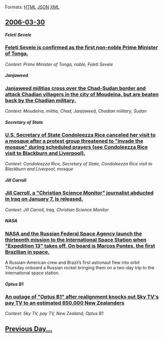 
Formats: [HTML](2006/03/30/index.html)  [JSON](2006/03/30/index.json)  [XML](2006/03/30/index.xml)  

## [2006-03-30](/news/2006/03/30/index.md)

##### Feleti Sevele
### [ Feleti Sevele is confirmed as the first non-noble Prime Minister of Tonga. ](/news/2006/03/30/feleti-sevele-is-confirmed-as-the-first-non-noble-prime-minister-of-tonga.md)
_Context: Prime Minister of Tonga, noble, Feleti Sevele_

##### Janjaweed
### [ Janjaweed militias cross over the Chad-Sudan border and attack Chadian villagers in the city of Moudeina, but are beaten back by the Chadian military. ](/news/2006/03/30/janjaweed-militias-cross-over-the-chadasudan-border-and-attack-chadian-villagers-in-the-city-of-moudeina-but-are-beaten-back-by-the-chad.md)
_Context: Moudeina, militia, Chad, Janjaweed, Chadian military, Sudan_

##### Secretary of State
### [ U.S. Secretary of State Condoleezza Rice canceled her visit to a mosque after a protest group threatened to "invade the mosque" during scheduled prayers (see Condoleezza Rice visit to Blackburn and Liverpool). ](/news/2006/03/30/u-s-secretary-of-state-condoleezza-rice-canceled-her-visit-to-a-mosque-after-a-protest-group-threatened-to-invade-the-mosque-during-sche.md)
_Context: Condoleezza Rice, Secretary of State, Condoleezza Rice visit to Blackburn and Liverpool, mosque_

##### Jill Carroll
### [ Jill Carroll, a "Christian Science Monitor" journalist abducted in Iraq on January 7, is released. ](/news/2006/03/30/jill-carroll-a-christian-science-monitor-journalist-abducted-in-iraq-on-january-7-is-released.md)
_Context: Jill Carroll, Iraq, Christian Science Monitor_

##### NASA
### [ NASA and the Russian Federal Space Agency launch the thirteenth mission to the International Space Station when "Expedition 13" takes off. On board is Marcos Pontes, the first Brazilian in space. ](/news/2006/03/30/nasa-and-the-russian-federal-space-agency-launch-the-thirteenth-mission-to-the-international-space-station-when-expedition-13-takes-off.md)
A Russian-American crew and Brazil&#8217;s first astronaut flew into orbit Thursday onboard a Russian rocket bringing them on a two-day trip to the international space station.

##### Optus B1
### [ An outage of "Optus B1" after realignment knocks out Sky TV's pay TV to an estimated 650,000 New Zealanders ](/news/2006/03/30/an-outage-of-optus-b1-after-realignment-knocks-out-sky-tv-s-pay-tv-to-an-estimated-650-000-new-zealanders.md)
_Context: Sky TV, pay TV, New Zealand, Optus B1_

## [Previous Day...](/news/2006/03/29/index.md)

